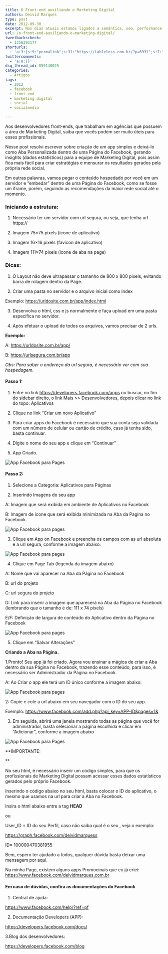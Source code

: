 ```yaml
---
title: O Front-end auxiliando o Marketing Digital
authors: Deivid Marques
type: post
date: 2012-09-30
excerpt: Nos dias atuais estamos ligados a semântica, seo, performance, boas práticas, entre outros assuntos, que tal ajudar também a equipe de Marketing Digital?
url: /o-front-end-auxiliando-o-marketing-digital/
tweetbackscheck:
  - 1356393177
shorturls:
  - 'a:3:{s:9:"permalink";s:31:"https://tableless.com.br/?p=6931";s:7:"tinyurl";s:26:"https://tinyurl.com/9f6pe3t";s:4:"isgd";s:19:"https://is.gd/Lspqc2";}'
twittercomments:
  - 'a:0:{}'
dsq_thread_id: 859140025
categories:
  - Artigos
tags:
  - 2012
  - facebook
  - front-end
  - marketing digital
  - social
  - socialmedia

---
```

Aos desenvolvedores front-ends, que trabalham em agências que possuem a área de Marketing Digital, saiba que vocês podem ser muito úteis para esses profissionais.
  
Nesse post resolvi escrever sobre criação de um app simples e deixá-lo como Aba Personalizada dentro de uma Página do Facebook, gerando insights (dados estatísticos) para a equipe de Marketing Digital, pois assim fica mais fácil para criar estratégias e mensurar os resultados gerados pela própria rede social.

Em outras palavras, vamos pegar o conteúdo hospedado por você em um servidor e “embedar” dentro de uma Página do Facebook, como se fosse um iframe, porém, seguindo as recomendações da maior rede social até o momento.

### Iniciando a estrutura:

1. Necessário ter um servidor com url segura, ou seja, que tenha url https://
  
2. Imagem 75&#215;75 pixels (icone de aplicativo)
  
3. Imagem 16&#215;16 pixels (favicon de aplicativo)
  
4. Imagem 111&#215;74 pixels (icone de aba na page)

### Dicas:

1. O Layout não deve ultrapassar o tamanho de 800 x 800 pixels, evitando barra de rolagem dentro da Page.
  
2. Criar uma pasta no servidor e o arquivo inicial como index
  
Exemplo: https://urldosite.com.br/app/index.html
  
3. Desenvolva o html, css e js normalmente e faça upload em uma pasta específica no servidor.
  
4. Após efetuar o upload de todos os arquivos, vamos precisar de 2 urls.

**Exemplo:**
  
A: https://urldosite.com.br/app/
  
B: https://urlsegura.com.br/app

_Obs: Para saber o endereço da url segura, é necessário ver com sua hospedagem._

#### Passo 1:

1. Entre no link <a title="Área de desenvolvimento de app do Facebook" href="https://developers.facebook.com/apps" target="_blank">https://developers.facebook.com/apps</a> ou buscar, no fim do sidebar direito, o link Mais >> Desenvolvedores, depois clicar no link do topo: Aplicativos
  
2. Clique no link “Criar um novo Aplicativo”
  
3. Para criar apps do Facebook é necessário que sua conta seja validada com um número de celular ou cartão de crédito, caso já tenha sido, basta continuar.
  
4. Digite o nome do seu app e clique em “Continuar”
  
5. App Criado.

![App Facebook para Pages][1]

#### Passo 2: 

1. Selecione a Categoria: Aplicativos para Páginas
  
2. Inserindo Imagens do seu app
  
A: Imagem que será exibida em ambiente de Aplicativos no Facebook
  
B: Imagem de ícone que será exibida minimizada na Aba da Pagina no Facebook.

![App Facebook para pages][2]

3. Clique em App on Facebook e preencha os campos com as url absoluta e a url segura, conforme a imagem abaixo:

![App Facebook para pages][3]

4. Clique em Page Tab (legenda da imagem abaixo)
  
A: Nome que vai aparecer na Aba da Página no Facebook
  
B: url do projeto
  
C: url segura do projeto
  
D: Link para inserir a imagem que aparecerá na Aba da Página no Facebook (lembrando que o tamanho é de: 111 x 74 pixels)
  
E/F: Definição de largura de conteúdo do Aplicativo dentro da Página no Facebook

![App Facebook para pages][4]

5. Clique em “Salvar Alterações”

**Criando a Aba na Página.**
  
1.Pronto! Seu app já foi criado. Agora vou ensinar a mágica de criar a Aba dentro da sua Página no Facebook, trazendo esse conteúdo, para isso, é necessário ser Administrador da Página no Facebook.
  
A: Ao Criar o app ele terá um ID único conforme a imagem abaixo:

![App Facebook para pages][5]

2: Copie e cole a url abaixo em seu navegador com o ID do seu app.
  
Exemplo: https://www.facebook.com/add.php?api_key=APP-ID&pages=1&

3. Em seguida, abrirá uma janela mostrando todas as página que você for administrador, basta selecionar a página escolhida e clicar em “Adicionar”, conforme a imagem abaixo

![App Facebook para Pages][6]

**IMPORTANTE:
  
** 
  
No seu html, é necessário inserir um código simples, para que os profissionais de Marketing Digital possam acessar esses dados estatísticos gerados pelo próprio Facebook.
  
Inserindo o código abaixo no seu html, basta colocar o ID do aplicativo, o mesmo que usamos na url para criar a Aba no Facebook.
  
Insira o html abaixo entre a tag **HEAD**

**<meta property=&#8221;fb:app_id&#8221; content=&#8221;APP-ID&#8221;>**

ou

**<meta property=&#8221;fb:admins&#8221; content=&#8221;USER_ID&#8221;/>**

User_ID = ID do seu Perfil, caso não saiba qual é o seu , veja o exemplo:

<a title="Dados do Perfil do Deivid Marques no Facebook" href="https://graph.facebook.com/deividmarquess" target="_blank">https://graph.facebook.com/deividmarquess</a>
  
ID= 100000470381955

Bem, espero ter ajudado a todos, qualquer dúvida basta deixar uma mensagem por aqui.
  
Na minha Page, existem alguns apps Promocinais que eu já criei: <a title="Página do Deivid Marques" href="https://www.facebook.com/deividmarques.com.br" target="_blank">https://www.facebook.com/deividmarques.com.br</a>

#### Em caso de dúvidas, confira as documentações do Facebook

1. Central de ajuda:
  
<a title="Central de Ajuda" href="https://www.facebook.com/help/?ref=pf" target="_blank">https://www.facebook.com/help/?ref=pf</a>
  
2. Documentação Developers (APP):
  
<a title="Documentaçao do Facebook " href="https://developers.facebook.com/docs/" target="_blank">https://developers.facebook.com/docs/</a>
  
3.Blog dos desenvolvedores:
  
<a title="Blog dos Desenvolvedores do Facebook" href="https://developers.facebook.com/blog" target="_blank">https://developers.facebook.com/blog</a>

 [1]: https://lh5.googleusercontent.com/4difRBMeCIeY17-CtclLKkUyguliSxePUsLDcgLfYPkeq07M-6W4IfibX_Y1-_xY7pYp1ezKwFVVpZjuOyLtuu7_mbBz1TJqC-OncFMpih2eKRtXYY0s
 [2]: https://lh6.googleusercontent.com/U7xO8qBBa7Jm6SDvfZtVGMqpvvpSoCopfM_bPEVMrjK0Kc0eTNYD8S8k3YapwG2OPxu-TKHOAhKikPUYLL5C_a4WHBnkXRaADDQoaXH_nl4LqVUJ9jMS
 [3]: https://lh4.googleusercontent.com/Uydm1ezb9Zrim0LAlwZ7mddxVD5oEkUGyL8YokrvVDmZkNJqvRt0YxFhr8q8JLdYh8GoTka-4Avqu0nIPXq6oeRz3yis_2eG_S3PfOshJLdF5i0VwTjy
 [4]: https://lh5.googleusercontent.com/-3aHe8lIzfyWxuwl1pFD19RX_Sd_bdQwNuzk2ow32CYbpgb_H8C4zhKj68k5cRB1KEdoQNxZ4qrCE4p0StQwxT1gHBiTWf-PqY_ME1U92nxygovuf7eM
 [5]: https://lh4.googleusercontent.com/oojacp-bM6uAroruxVTbqrXpeY8y2_vCXr_aYHylYNA_XmXO9cDSRlWESRn5rkyrHAqgenoj4GuzoofkuKglBkR1a7l4X1M3Jm4C3CSfO1ByWENrMzvo
 [6]: https://lh3.googleusercontent.com/s5Kg7J__SH27XBF06K3VlV9_aFy4ZWsOEh8-Wjn7eD9_-N6fZQkt2EcuEdh6KktrblGFcm9Y2keG5Qnf0jCcP8iFZg1QZGfPdSNf7pZOAgC9cuEPG8Ix